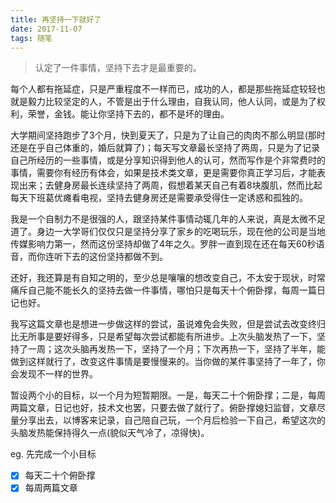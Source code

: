 ```yaml
---
title: 再坚持一下就好了
date: 2017-11-07
tags: 随笔
---
```



> 认定了一件事情，坚持下去才是最重要的。

每个人都有拖延症，只是严重程度不一样而已，成功的人，都是那些拖延症较轻也就是毅力比较坚定的人，不管是出于什么理由，自我认同，他人认同，或是为了权利，荣誉，金钱。能让你坚持下去的，都不是坏的理由。

大学期间坚持跑步了3个月，快到夏天了，只是为了让自己的肉肉不那么明显(那时还是在乎自己体重的，婚后就算了)；每天写文章最长坚持了两周，只是为了记录自己所经历的一些事情，或是分享知识得到他人的认可，然而写作是个非常费时的事情，需要你有经历有体会，如果是技术类文章，更是需要你真正学习后，才能表现出来；去健身房最长连续坚持了两周，假想着某天自己有着8块腹肌，然而比起每天下班葛优瘫看电视，坚持去健身房还是需要承受得住一定诱惑和孤独的。

我是一个自制力不是很强的人，跟坚持某件事情动辄几年的人来说，真是太微不足道了。身边一大学哥们仅仅只是坚持分享了家乡的吃喝玩乐，现在他的公司是当地传媒影响力第一，然而这份坚持却做了4年之久。罗胖一直到现在还在每天60秒语音，而你连听下去的这份坚持都做不到。

还好，我还算是有自知之明的，至少总是嚷嚷的想改变自己，不太安于现状，时常痛斥自己能不能长久的坚持去做一件事情，哪怕只是每天十个俯卧撑，每周一篇日记也好。

我写这篇文章也是想进一步做这样的尝试，虽说难免会失败，但是尝试去改变终归比无所事是要好得多，只是希望每次尝试都能有所进步。上次头脑发热了一下，坚持了一周；这次头脑再发热一下，坚持了一个月；下次再热一下，坚持了半年，能做到这样就行了，改变这件事情是要慢慢来的。当你做的某件事坚持了一年了，你会发现不一样的世界。

暂设两个小的目标，以一个月为短暂期限。一是，每天二十个俯卧撑；二是，每周两篇文章，日记也好，技术文也罢，只要去做了就行了。俯卧撑媳妇监督，文章尽量分享出去，以博客来记录，自己陪自己玩，一个月后检验一下自己，希望这次的头脑发热能保持得久一点(貌似天气冷了，凉得快)。

eg. 先完成一个小目标
- [x] 每天二十个俯卧撑
- [x] 每周两篇文章